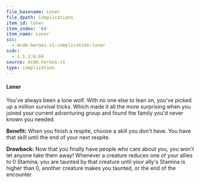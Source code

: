 ```yaml
---
file_basename: Loner
file_dpath: Complications
item_id: loner
item_index: '64'
item_name: Loner
scc:
  - mcdm.heroes.v1:complication:loner
scdc:
  - 1.1.1:6:64
source: mcdm.heroes.v1
type: complication
---
```


#### Loner

You've always been a lone wolf. With no one else to lean on, you've picked up a million survival tricks. Which made it all the more surprising when you joined your current adventuring group and found the family you'd never known you needed.

**Benefit:** When you finish a respite, choose a skill you don't have. You have that skill until the end of your next respite.

**Drawback:** Now that you finally have people who care about you, you won't let anyone take them away! Whenever a creature reduces one of your allies to 0 Stamina, you are taunted by that creature until your ally's Stamina is higher than 0, another creature makes you taunted, or the end of the encounter.
